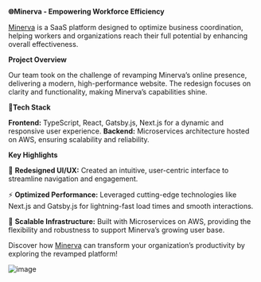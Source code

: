 **🌐Minerva - Empowering Workforce Efficiency**

[Minerva](https://viewminerva.com/) is a SaaS platform designed to optimize business coordination, helping workers and organizations reach their full potential by enhancing overall effectiveness.

**Project Overview**

Our team took on the challenge of revamping Minerva’s online presence, delivering a modern, high-performance website. The redesign focuses on clarity and functionality, making Minerva’s capabilities shine.

**🧠Tech Stack**

**Frontend:** TypeScript, React, Gatsby.js, Next.js for a dynamic and responsive user experience.
**Backend:** Microservices architecture hosted on AWS, ensuring scalability and reliability.

**Key Highlights**

🎨 **Redesigned UI/UX:** Created an intuitive, user-centric interface to streamline navigation and engagement.

⚡ **Optimized Performance:** Leveraged cutting-edge technologies like Next.js and Gatsby.js for lightning-fast load times and smooth interactions.

🔗 **Scalable Infrastructure:** Built with Microservices on AWS, providing the flexibility and robustness to support Minerva’s growing user base.

Discover how [Minerva](https://viewminerva.com/) can transform your organization’s productivity by exploring the revamped platform!

![image](https://github.com/user-attachments/assets/da0a0aa4-7596-4c9f-b90f-a26732b94de9)

